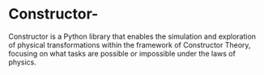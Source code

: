# Constructor-
Constructor is a Python library that enables the simulation and exploration of physical transformations within the framework of Constructor Theory, focusing on what tasks are possible or impossible under the laws of physics.
